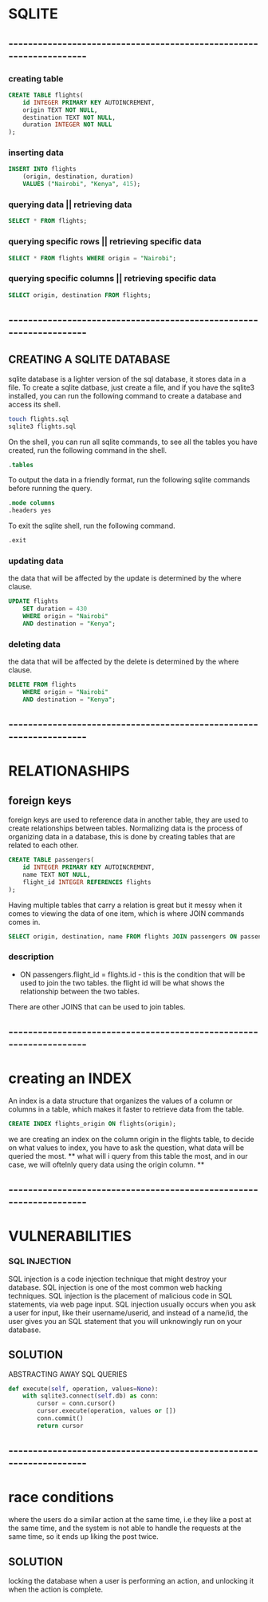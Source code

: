# SQLITE
## -------------------------------------------------------------------
### creating table
```sql
CREATE TABLE flights(
    id INTEGER PRIMARY KEY AUTOINCREMENT,
    origin TEXT NOT NULL,
    destination TEXT NOT NULL,
    duration INTEGER NOT NULL
);
```
### inserting data
```sql
INSERT INTO flights
    (origin, destination, duration)
    VALUES ("Nairobi", "Kenya", 415);
```
### querying data || retrieving data
```sql
SELECT * FROM flights;
```
### querying specific rows || retrieving specific data
```sql
SELECT * FROM flights WHERE origin = "Nairobi";
```
### querying specific columns || retrieving specific data
```sql
SELECT origin, destination FROM flights;
```

## -------------------------------------------------------------------
## CREATING A SQLITE DATABASE
sqlite database is a lighter version of the sql database, it stores data in a file.
To create a sqlite datbase, just create a file, and if you have the sqlite3 installed, you can run the following command to create a database and access its shell.
```bash
touch flights.sql
sqlite3 flights.sql
```
On the shell, you can run all sqlite commands, to see all the tables you have created, run the following command in the shell.
```sql
.tables
```
To output the data in a friendly format, run the following sqlite commands before running the query.
```sql
.mode columns
.headers yes
```
To exit the sqlite shell, run the following command.
```sql
.exit
```
### updating data
the data that will be affected by the update is determined by the where clause.
```sql
UPDATE flights
    SET duration = 430
    WHERE origin = "Nairobi"
    AND destination = "Kenya";
```
### deleting data
the data that will be affected by the delete is determined by the where clause.
```sql
DELETE FROM flights
    WHERE origin = "Nairobi"
    AND destination = "Kenya";
```
## -------------------------------------------------------------------
# RELATIONASHIPS

## foreign keys
foreign keys are used to reference data in another table, they are used to create relationships between tables.
Normalizing data is the process of organizing data in a database, this is done by creating tables that are related to each other.

```sql
CREATE TABLE passengers(
    id INTEGER PRIMARY KEY AUTOINCREMENT,
    name TEXT NOT NULL,
    flight_id INTEGER REFERENCES flights
);
```

Having multiple tables that carry a relation is great but it messy when it comes to viewing the data of one item, which is where JOIN commands comes in.
```sql
SELECT origin, destination, name FROM flights JOIN passengers ON passengers.flight_id = flights.id;
```
### description
- ON passengers.flight_id = flights.id - this is the condition that will be used to join the two tables. the flight id will be what shows the relationship between the two tables.

There are other JOINS that can be used to join tables.

## -------------------------------------------------------------------
# creating an INDEX
An index is a data structure that organizes the values of a column or columns in a table, which makes it faster to retrieve data from the table.
```sql
CREATE INDEX flights_origin ON flights(origin);
```
we are creating an index on the column origin in the flights table, to decide on what values to index, you have to ask the question, what data will be queried the most.
** what will i query from this table the most, and in our case, we will oftelnly query data using the origin column. **

## -------------------------------------------------------------------
# VULNERABILITIES
### SQL INJECTION
SQL injection is a code injection technique that might destroy your database.
SQL injection is one of the most common web hacking techniques.
SQL injection is the placement of malicious code in SQL statements, via web page input.
SQL injection usually occurs when you ask a user for input, like their username/userid, and instead of a name/id, the user gives you an SQL statement that you will unknowingly run on your database.

## SOLUTION
ABSTRACTING AWAY SQL QUERIES
```python
def execute(self, operation, values=None):
    with sqlite3.connect(self.db) as conn:
        cursor = conn.cursor()
        cursor.execute(operation, values or [])
        conn.commit()
        return cursor
```

## -------------------------------------------------------------------
# race conditions
where the users do a similar action at the same time, i.e they like a post at the same time, and the system is not able to handle the requests at the same time, so it ends up liking the post twice.

## SOLUTION
locking the database when a user is performing an action, and unlocking it when the action is complete.

